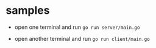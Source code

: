 # samples

- open one terminal and run `go run server/main.go`

- open another terminal and run `go run client/main.go`
